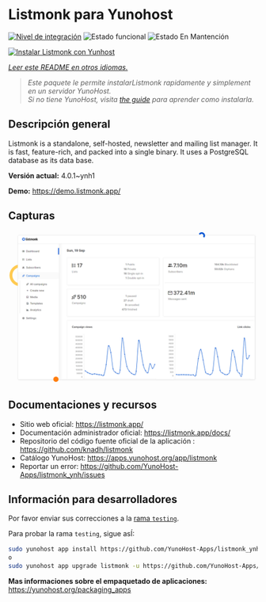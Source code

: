 <!--
Este archivo README esta generado automaticamente<https://github.com/YunoHost/apps/tree/master/tools/readme_generator>
No se debe editar a mano.
-->

# Listmonk para Yunohost

[![Nivel de integración](https://dash.yunohost.org/integration/listmonk.svg)](https://ci-apps.yunohost.org/ci/apps/listmonk/) ![Estado funcional](https://ci-apps.yunohost.org/ci/badges/listmonk.status.svg) ![Estado En Mantención](https://ci-apps.yunohost.org/ci/badges/listmonk.maintain.svg)

[![Instalar Listmonk con Yunhost](https://install-app.yunohost.org/install-with-yunohost.svg)](https://install-app.yunohost.org/?app=listmonk)

*[Leer este README en otros idiomas.](./ALL_README.md)*

> *Este paquete le permite instalarListmonk rapidamente y simplement en un servidor YunoHost.*  
> *Si no tiene YunoHost, visita [the guide](https://yunohost.org/install) para aprender como instalarla.*

## Descripción general

Listmonk is a standalone, self-hosted, newsletter and mailing list manager. It is fast, feature-rich, and packed into a single binary. It uses a PostgreSQL database as its data base.


**Versión actual:** 4.0.1~ynh1

**Demo:** <https://demo.listmonk.app/>

## Capturas

![Captura de Listmonk](./doc/screenshots/screenshot.png)

## Documentaciones y recursos

- Sitio web oficial: <https://listmonk.app/>
- Documentación administrador oficial: <https://listmonk.app/docs/>
- Repositorio del código fuente oficial de la aplicación : <https://github.com/knadh/listmonk>
- Catálogo YunoHost: <https://apps.yunohost.org/app/listmonk>
- Reportar un error: <https://github.com/YunoHost-Apps/listmonk_ynh/issues>

## Información para desarrolladores

Por favor enviar sus correcciones a la [rama `testing`](https://github.com/YunoHost-Apps/listmonk_ynh/tree/testing).

Para probar la rama `testing`, sigue asÍ:

```bash
sudo yunohost app install https://github.com/YunoHost-Apps/listmonk_ynh/tree/testing --debug
o
sudo yunohost app upgrade listmonk -u https://github.com/YunoHost-Apps/listmonk_ynh/tree/testing --debug
```

**Mas informaciones sobre el empaquetado de aplicaciones:** <https://yunohost.org/packaging_apps>
